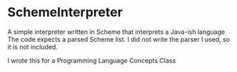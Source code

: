 SchemeInterpreter
=================

A simple interpreter written in Scheme that interprets a Java-ish language
The code expects a parsed Scheme list.  I did not write the parser I used, 
so it is not included.

I wrote this for a Programming Language Concepts Class
